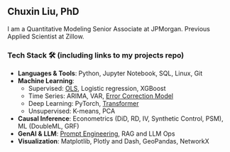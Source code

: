 ## Chuxin Liu, PhD
I am a Quantitative Modeling Senior Associate at JPMorgan. Previous Applied Scientist at Zillow. 
### Tech Stack 🛠️ (including links to my projects repo)

* **Languages & Tools**: Python, Jupyter Notebook, SQL, Linux, Git
* **Machine Learning**: 
  - Supervised: [OLS](https://github.com/chuxinliu/ECO4000), Logistic regression, XGBoost 
  - Time Series: ARIMA, VAR, [Error Correction Model](https://github.com/chuxinliu/error_correction_model)
  - Deep Learning: PyTorch, [Transformer](https://colab.research.google.com/drive/1faxDHE3LdAwH7MORdnJei87Q0WF1BhS0?usp=sharing)
  - Unsupervised: K-means, PCA
* **Causal Inference**: Econometrics (DiD, RD, IV, Synthetic Control, PSM), ML (DoubleML, GRF)
* **GenAI & LLM**: [Prompt Engineering](https://github.com/chuxinliu/LLM_GPT_whisper), RAG and LLM Ops
* **Visualization**: Matplotlib, Plotly and Dash, GeoPandas, NetworkX
